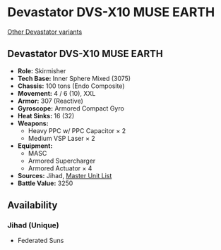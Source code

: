 # Devastator DVS-X10 MUSE EARTH

[Other Devastator variants](../devastator.md)

## Devastator DVS-X10 MUSE EARTH
- **Role:** Skirmisher
- **Tech Base:** Inner Sphere Mixed (3075)
- **Chassis:** 100 tons (Endo Composite)
- **Movement:** 4 / 6 (10), XXL
- **Armor:** 307 (Reactive)
- **Gyroscope:** Armored Compact Gyro
- **Heat Sinks:** 16 (32)
- **Weapons:**
  - Heavy PPC w/ PPC Capacitor × 2
  - Medium VSP Laser × 2
- **Equipment:**
  - MASC
  - Armored Supercharger
  - Armored Actuator × 4
- **Sources:** Jihad, [Master Unit List](http://masterunitlist.info/Unit/Details/896/devastator-dvs-x10-muse-earth)
- **Battle Value:** 3250

## Availability

### Jihad (Unique)
- Federated Suns

